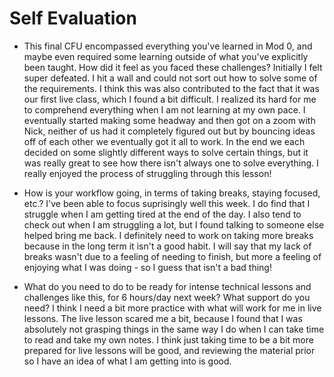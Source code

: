 # Self Evaluation

- This final CFU encompassed everything you've learned in Mod 0, and maybe even required some learning outside of what you've explicitly been taught. How did it feel as you faced these challenges?
  Initially I felt super defeated. I hit a wall and could not sort out how to solve some of the requirements. I think this was also contributed to the fact that it was our first live class, which I found a bit difficult. I realized its hard for me to comprehend everything when I am not learning at my own pace. I eventually started making some headway and then got on a zoom with Nick, neither of us had it completely figured out but by bouncing ideas off of each other we eventually got it all to work. In the end we each decided on some slightly different ways to solve certain things, but it was really great to see how there isn't always one to solve everything. I really enjoyed the process of struggling through this lesson!

- How is your workflow going, in terms of taking breaks, staying focused, etc.?
  I've been able to focus suprisingly well this week. I do find that I struggle when I am getting tired at the end of the day. I also tend to check out when I am struggling a lot, but I found talking to someone else helped bring me back. I definitely need to work on taking more breaks because in the long term it isn't a good habit. I will say that my lack of breaks wasn't due to a feeling of needing to finish, but more a feeling of enjoying what I was doing - so I guess that isn't a bad thing!

- What do you need to do to be ready for intense technical lessons and challenges like this, for 6 hours/day next week? What support do you need?
I think I need a bit more practice with what will work for me in live lessons. The live lesson scared me a bit, because I found that I was absolutely not grasping things in the same way I do when I can take time to read and take my own notes. I think just taking time to be a bit more prepared for live lessons will be good, and reviewing the material prior so I have an idea of what I am getting into is good. 
